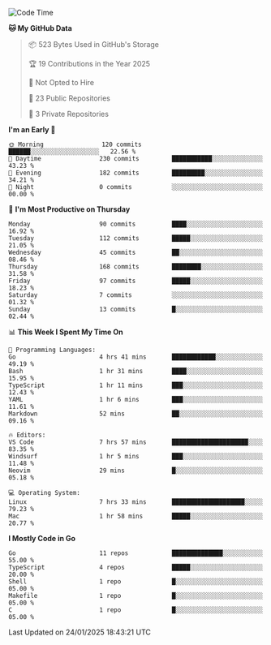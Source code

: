 <!--START_SECTION:waka-->
![Code Time](http://img.shields.io/badge/Code%20Time-1%2C093%20hrs%2057%20mins-blue)

**🐱 My GitHub Data** 

> 📦 523 Bytes Used in GitHub's Storage 
 > 
> 🏆 19 Contributions in the Year 2025
 > 
> 🚫 Not Opted to Hire
 > 
> 📜 23 Public Repositories 
 > 
> 🔑 3 Private Repositories 
 > 
**I'm an Early 🐤** 

```text
🌞 Morning                120 commits         ██████░░░░░░░░░░░░░░░░░░░   22.56 % 
🌆 Daytime                230 commits         ███████████░░░░░░░░░░░░░░   43.23 % 
🌃 Evening                182 commits         █████████░░░░░░░░░░░░░░░░   34.21 % 
🌙 Night                  0 commits           ░░░░░░░░░░░░░░░░░░░░░░░░░   00.00 % 
```
📅 **I'm Most Productive on Thursday** 

```text
Monday                   90 commits          ████░░░░░░░░░░░░░░░░░░░░░   16.92 % 
Tuesday                  112 commits         █████░░░░░░░░░░░░░░░░░░░░   21.05 % 
Wednesday                45 commits          ██░░░░░░░░░░░░░░░░░░░░░░░   08.46 % 
Thursday                 168 commits         ████████░░░░░░░░░░░░░░░░░   31.58 % 
Friday                   97 commits          █████░░░░░░░░░░░░░░░░░░░░   18.23 % 
Saturday                 7 commits           ░░░░░░░░░░░░░░░░░░░░░░░░░   01.32 % 
Sunday                   13 commits          █░░░░░░░░░░░░░░░░░░░░░░░░   02.44 % 
```


📊 **This Week I Spent My Time On** 

```text
💬 Programming Languages: 
Go                       4 hrs 41 mins       ████████████░░░░░░░░░░░░░   49.19 % 
Bash                     1 hr 31 mins        ████░░░░░░░░░░░░░░░░░░░░░   15.95 % 
TypeScript               1 hr 11 mins        ███░░░░░░░░░░░░░░░░░░░░░░   12.43 % 
YAML                     1 hr 6 mins         ███░░░░░░░░░░░░░░░░░░░░░░   11.61 % 
Markdown                 52 mins             ██░░░░░░░░░░░░░░░░░░░░░░░   09.16 % 

🔥 Editors: 
VS Code                  7 hrs 57 mins       █████████████████████░░░░   83.35 % 
Windsurf                 1 hr 5 mins         ███░░░░░░░░░░░░░░░░░░░░░░   11.48 % 
Neovim                   29 mins             █░░░░░░░░░░░░░░░░░░░░░░░░   05.18 % 

💻 Operating System: 
Linux                    7 hrs 33 mins       ████████████████████░░░░░   79.23 % 
Mac                      1 hr 58 mins        █████░░░░░░░░░░░░░░░░░░░░   20.77 % 
```

**I Mostly Code in Go** 

```text
Go                       11 repos            ██████████████░░░░░░░░░░░   55.00 % 
TypeScript               4 repos             █████░░░░░░░░░░░░░░░░░░░░   20.00 % 
Shell                    1 repo              █░░░░░░░░░░░░░░░░░░░░░░░░   05.00 % 
Makefile                 1 repo              █░░░░░░░░░░░░░░░░░░░░░░░░   05.00 % 
C                        1 repo              █░░░░░░░░░░░░░░░░░░░░░░░░   05.00 % 
```




 Last Updated on 24/01/2025 18:43:21 UTC
<!--END_SECTION:waka-->
